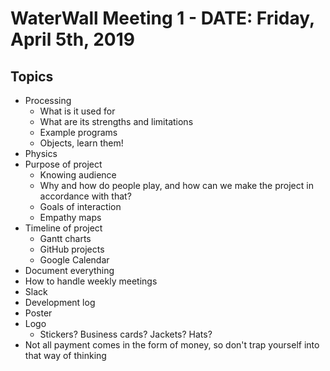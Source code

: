 # WaterWall Meeting 1 - DATE: Friday, April 5th, 2019

## Topics
- Processing
	- What is it used for
	- What are its strengths and limitations
	- Example programs
	- Objects, learn them!
- Physics
- Purpose of project
	- Knowing audience
	- Why and how do people play, and how can we make the project in accordance with that?
	- Goals of interaction
	- Empathy maps
- Timeline of project
	- Gantt charts
	- GitHub projects
	- Google Calendar
- Document everything
- How to handle weekly meetings
- Slack
- Development log
- Poster
- Logo
	- Stickers? Business cards? Jackets? Hats?
- Not all payment comes in the form of money, so don't trap yourself into that way of thinking